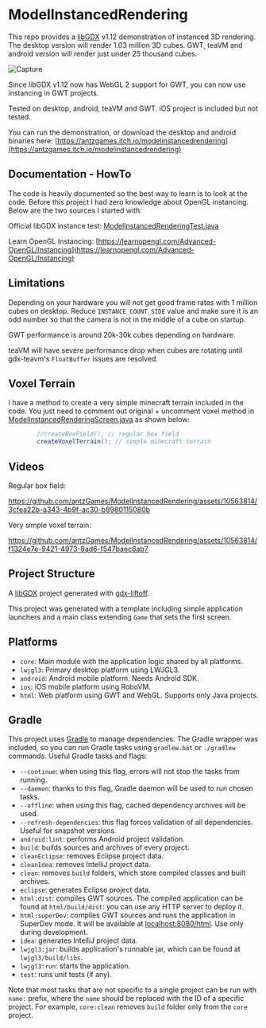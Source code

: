 # ModelInstancedRendering

This repo provides a [libGDX](https://libgdx.com/) v1.12 demonstration of instanced 3D rendering.  The desktop version will render
1.03 million 3D cubes.  GWT, teaVM and android version will render just under 25 thousand cubes.

![Capture](https://github.com/antzGames/ModelInstancedRendering/assets/10563814/4114394c-ed84-4e3f-977f-047b536462c0)

Since libGDX v1.12 now has WebGL 2 support
for GWT, you can now use instancing in GWT projects.

Tested on desktop, android, teaVM and GWT.  iOS project is included but not tested.

You can run the demonstration, or download the desktop and android binaries here: [https://antzgames.itch.io/modelinstancedrendering](https://antzgames.itch.io/modelinstancedrendering)

## Documentation - HowTo

The code is heavily documented so the best way to learn is to look at the code.  Before this project I had zero knowledge about 
OpenGL instancing.   Below are the two sources I started with: 

Official libGDX instance test: [ModelInstancedRenderingTest.java](https://github.com/libgdx/libgdx/blob/master/tests/gdx-tests/src/com/badlogic/gdx/tests/gles3/ModelInstancedRenderingTest.java)

Learn OpenGL Instancing: [https://learnopengl.com/Advanced-OpenGL/Instancing](https://learnopengl.com/Advanced-OpenGL/Instancing)

## Limitations

Depending on your hardware you will not get good frame rates with 1 million cubes on desktop.  Reduce `INSTANCE_COUNT_SIDE` value and make sure 
it is an odd number so that the camera is not in the middle of a cube on startup.

GWT performance is around 20k-30k cubes depending on hardware.

teaVM will have severe performance drop when cubes are rotating until gdx-teavm's `FloatBuffer` issues are resolved.

## Voxel Terrain

I have a method to create a very simple minecraft terrain included in the code.  You just need to
comment out original + uncomment voxel method in 
[ModelInstancedRenderingScreen.java](https://github.com/antzGames/ModelInstancedRendering/blob/master/core/src/main/java/com/antz/instanced/ModelInstancedRenderingScreen.java) as shown below: 

```java
        //createBoxField(); // regular box field
        createVoxelTerrain(); // simple minecraft terrain
```

## Videos

Regular box field:

https://github.com/antzGames/ModelInstancedRendering/assets/10563814/3cfea22b-a343-4b9f-ac30-b8980115080b

Very simple voxel terrain:

https://github.com/antzGames/ModelInstancedRendering/assets/10563814/f1324e7e-9421-4973-8ad6-f547baec6ab7

## Project Structure

A [libGDX](https://libgdx.com/) project generated with [gdx-liftoff](https://github.com/tommyettinger/gdx-liftoff).

This project was generated with a template including simple application launchers and a main class extending `Game` that sets the first screen.

## Platforms

- `core`: Main module with the application logic shared by all platforms.
- `lwjgl3`: Primary desktop platform using LWJGL3.
- `android`: Android mobile platform. Needs Android SDK.
- `ios`: iOS mobile platform using RoboVM.
- `html`: Web platform using GWT and WebGL. Supports only Java projects.

## Gradle

This project uses [Gradle](http://gradle.org/) to manage dependencies.
The Gradle wrapper was included, so you can run Gradle tasks using `gradlew.bat` or `./gradlew` commands.
Useful Gradle tasks and flags:

- `--continue`: when using this flag, errors will not stop the tasks from running.
- `--daemon`: thanks to this flag, Gradle daemon will be used to run chosen tasks.
- `--offline`: when using this flag, cached dependency archives will be used.
- `--refresh-dependencies`: this flag forces validation of all dependencies. Useful for snapshot versions.
- `android:lint`: performs Android project validation.
- `build`: builds sources and archives of every project.
- `cleanEclipse`: removes Eclipse project data.
- `cleanIdea`: removes IntelliJ project data.
- `clean`: removes `build` folders, which store compiled classes and built archives.
- `eclipse`: generates Eclipse project data.
- `html:dist`: compiles GWT sources. The compiled application can be found at `html/build/dist`: you can use any HTTP server to deploy it.
- `html:superDev`: compiles GWT sources and runs the application in SuperDev mode. It will be available at [localhost:8080/html](http://localhost:8080/html). Use only during development.
- `idea`: generates IntelliJ project data.
- `lwjgl3:jar`: builds application's runnable jar, which can be found at `lwjgl3/build/libs`.
- `lwjgl3:run`: starts the application.
- `test`: runs unit tests (if any).

Note that most tasks that are not specific to a single project can be run with `name:` prefix, where the `name` should be replaced with the ID of a specific project.
For example, `core:clean` removes `build` folder only from the `core` project.
